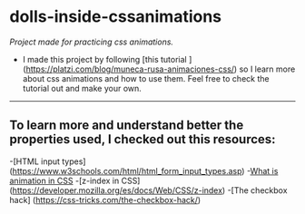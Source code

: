 # dolls-inside-cssanimations

*Project made for practicing css animations.*

- I made this project by following [this tutorial ] (https://platzi.com/blog/muneca-rusa-animaciones-css/) so I learn more about css animations and how to use them. Feel free to check the tutorial out and make your own.
***
## To learn more and understand better the properties used, I checked out this resources:

-[HTML input types] (https://www.w3schools.com/html/html_form_input_types.asp)
-[What is animation in CSS](https://developer.mozilla.org/es/docs/Web/CSS/animation)
-[z-index in CSS] (https://developer.mozilla.org/es/docs/Web/CSS/z-index)
-[The checkbox hack] (https://css-tricks.com/the-checkbox-hack/)
